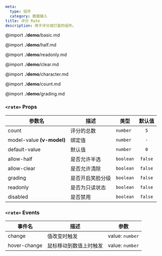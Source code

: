 ```yaml
meta:
  type: 组件
  category: 数据输入
title: 评分 Rate
description: 用于评分或打星的组件。
```

@import ./__demo__/basic.md

@import ./__demo__/half.md

@import ./__demo__/readonly.md

@import ./__demo__/clear.md

@import ./__demo__/character.md

@import ./__demo__/count.md

@import ./__demo__/grading.md


### `<rate>` Props

|参数名|描述|类型|默认值|
|---|---|---|:---:|
|count|评分的总数|`number`|`5`|
|model-value **(v-model)**|绑定值|`number`|`-`|
|default-value|默认值|`number`|`0`|
|allow-half|是否允许半选|`boolean`|`false`|
|allow-clear|是否允许清除|`boolean`|`false`|
|grading|是否开启笑脸分级|`boolean`|`false`|
|readonly|是否为只读状态|`boolean`|`false`|
|disabled|是否禁用|`boolean`|`false`|
### `<rate>` Events

|事件名|描述|参数|
|---|---|---|
|change|值改变时触发|value: `number`|
|hover-change|鼠标移动到数值上时触发|value: `number`|


